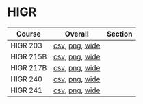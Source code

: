 # HIGR

| Course | Overall | Section |
| ------ | ------- | ------- |
| HIGR 203 | [csv](https://github.com/UCSD-Historical-Enrollment-Data/2025Winter/blob/main/overall/HIGR%20203.csv), [png](https://raw.githubusercontent.com/UCSD-Historical-Enrollment-Data/2025Winter/main/plot_overall/HIGR%20203.png), [wide](https://raw.githubusercontent.com/UCSD-Historical-Enrollment-Data/2025Winter/main/plot_overall_wide/HIGR%20203.png) |  |
| HIGR 215B | [csv](https://github.com/UCSD-Historical-Enrollment-Data/2025Winter/blob/main/overall/HIGR%20215B.csv), [png](https://raw.githubusercontent.com/UCSD-Historical-Enrollment-Data/2025Winter/main/plot_overall/HIGR%20215B.png), [wide](https://raw.githubusercontent.com/UCSD-Historical-Enrollment-Data/2025Winter/main/plot_overall_wide/HIGR%20215B.png) |  |
| HIGR 217B | [csv](https://github.com/UCSD-Historical-Enrollment-Data/2025Winter/blob/main/overall/HIGR%20217B.csv), [png](https://raw.githubusercontent.com/UCSD-Historical-Enrollment-Data/2025Winter/main/plot_overall/HIGR%20217B.png), [wide](https://raw.githubusercontent.com/UCSD-Historical-Enrollment-Data/2025Winter/main/plot_overall_wide/HIGR%20217B.png) |  |
| HIGR 240 | [csv](https://github.com/UCSD-Historical-Enrollment-Data/2025Winter/blob/main/overall/HIGR%20240.csv), [png](https://raw.githubusercontent.com/UCSD-Historical-Enrollment-Data/2025Winter/main/plot_overall/HIGR%20240.png), [wide](https://raw.githubusercontent.com/UCSD-Historical-Enrollment-Data/2025Winter/main/plot_overall_wide/HIGR%20240.png) |  |
| HIGR 241 | [csv](https://github.com/UCSD-Historical-Enrollment-Data/2025Winter/blob/main/overall/HIGR%20241.csv), [png](https://raw.githubusercontent.com/UCSD-Historical-Enrollment-Data/2025Winter/main/plot_overall/HIGR%20241.png), [wide](https://raw.githubusercontent.com/UCSD-Historical-Enrollment-Data/2025Winter/main/plot_overall_wide/HIGR%20241.png) |  |
